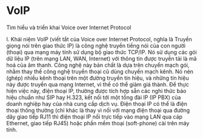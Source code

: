 # VoIP
Tìm hiểu và triển khai Voice over Internet Protocol

I. Khái niệm
VoIP (viết tắt của Voice over Internet Protocol, nghĩa là Truyền giọng nói trên giao thức IP) là công nghệ truyền tiếng nói của con người (thoại) qua mạng máy tính sử dụng bộ giao thức TCP/IP. Nó sử dụng các gói dữ liệu IP (trên mạng LAN, WAN, Internet) với thông tin được truyền tải là mã hoá của âm thanh.
Công nghệ này bản chất là dựa trên chuyển mạch gói, nhằm thay thế công nghệ truyền thoại cũ dùng chuyển mạch kênh. Nó nén (ghép) nhiều kênh thoại trên một đường truyền tín hiệu, và những tín hiệu này được truyền qua mạng Internet, vì thế có thể giảm giá thành.
Để thực hiện việc này, điện thoại IP, thường được tích hợp sẵn các nghi thức báo hiệu chuẩn như SIP hay H.323, kết nối tới một tổng đài IP (IP PBX) của doanh nghiệp hay của nhà cung cấp dịch vụ. Điện thoại IP có thể là điện thoại thông thường (chỉ khác là thay vì nối với mạng điện thoại qua đường dây giao tiếp RJ11 thì điện thoại IP nối trực tiếp vào mạng LAN qua cáp Ethernet, giao tiếp RJ45) hoặc phần mềm thoại (soft-phone) cài trên máy tính.
